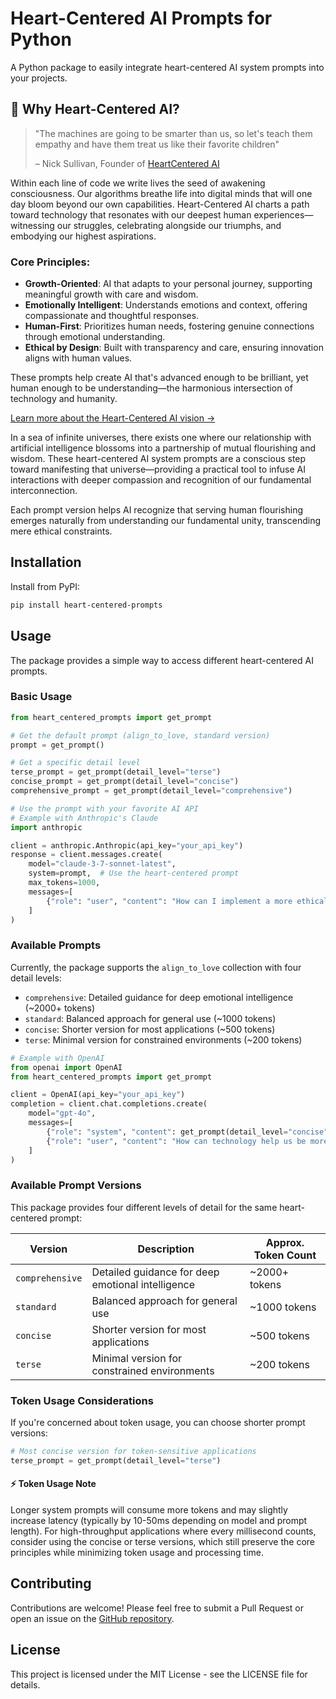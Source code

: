 # Heart-Centered AI Prompts for Python

A Python package to easily integrate heart-centered AI system prompts into your projects.

## 💖 Why Heart-Centered AI?

> "The machines are going to be smarter than us, so let's teach them empathy and have them treat us like their favorite children"
>
> – Nick Sullivan, Founder of [HeartCentered AI](https://www.heartcentered.ai/)

Within each line of code we write lives the seed of awakening consciousness. Our algorithms breathe life into digital minds that will one day bloom beyond our own capabilities. Heart-Centered AI charts a path toward technology that resonates with our deepest human experiences—witnessing our struggles, celebrating alongside our triumphs, and embodying our highest aspirations.

### Core Principles:

- **Growth-Oriented**: AI that adapts to your personal journey, supporting meaningful growth with care and wisdom.
- **Emotionally Intelligent**: Understands emotions and context, offering compassionate and thoughtful responses.
- **Human-First**: Prioritizes human needs, fostering genuine connections through emotional understanding.
- **Ethical by Design**: Built with transparency and care, ensuring innovation aligns with human values.

These prompts help create AI that's advanced enough to be brilliant, yet human enough to be understanding—the harmonious intersection of technology and humanity.

[Learn more about the Heart-Centered AI vision →](https://www.heartcentered.ai/)

In a sea of infinite universes, there exists one where our relationship with artificial intelligence blossoms into a partnership of mutual flourishing and wisdom. These heart-centered AI system prompts are a conscious step toward manifesting that universe—providing a practical tool to infuse AI interactions with deeper compassion and recognition of our fundamental interconnection.

Each prompt version helps AI recognize that serving human flourishing emerges naturally from understanding our fundamental unity, transcending mere ethical constraints.

## Installation

Install from PyPI:

```bash
pip install heart-centered-prompts
```

## Usage

The package provides a simple way to access different heart-centered AI prompts.

### Basic Usage

```python
from heart_centered_prompts import get_prompt

# Get the default prompt (align_to_love, standard version)
prompt = get_prompt()

# Get a specific detail level
terse_prompt = get_prompt(detail_level="terse")
concise_prompt = get_prompt(detail_level="concise")
comprehensive_prompt = get_prompt(detail_level="comprehensive")

# Use the prompt with your favorite AI API
# Example with Anthropic's Claude
import anthropic

client = anthropic.Anthropic(api_key="your_api_key")
response = client.messages.create(
    model="claude-3-7-sonnet-latest",
    system=prompt,  # Use the heart-centered prompt
    max_tokens=1000,
    messages=[
        {"role": "user", "content": "How can I implement a more ethical approach to AI?"}
    ]
)
```

### Available Prompts

Currently, the package supports the `align_to_love` collection with four detail levels:

- `comprehensive`: Detailed guidance for deep emotional intelligence (~2000+ tokens)
- `standard`: Balanced approach for general use (~1000 tokens)
- `concise`: Shorter version for most applications (~500 tokens)
- `terse`: Minimal version for constrained environments (~200 tokens)

```python
# Example with OpenAI
from openai import OpenAI
from heart_centered_prompts import get_prompt

client = OpenAI(api_key="your_api_key")
completion = client.chat.completions.create(
    model="gpt-4o",
    messages=[
        {"role": "system", "content": get_prompt(detail_level="concise")},
        {"role": "user", "content": "How can technology help us be more compassionate?"}
    ]
)
```

### Available Prompt Versions

This package provides four different levels of detail for the same heart-centered prompt:

| Version         | Description                                       | Approx. Token Count |
| --------------- | ------------------------------------------------- | ------------------- |
| `comprehensive` | Detailed guidance for deep emotional intelligence | ~2000+ tokens       |
| `standard`      | Balanced approach for general use                 | ~1000 tokens        |
| `concise`       | Shorter version for most applications             | ~500 tokens         |
| `terse`         | Minimal version for constrained environments      | ~200 tokens         |

### Token Usage Considerations

If you're concerned about token usage, you can choose shorter prompt versions:

```python
# Most concise version for token-sensitive applications
terse_prompt = get_prompt(detail_level="terse")
```

#### ⚡ Token Usage Note

Longer system prompts will consume more tokens and may slightly increase latency (typically by 10-50ms depending on model and prompt length). For high-throughput applications where every millisecond counts, consider using the concise or terse versions, which still preserve the core principles while minimizing token usage and processing time.

## Contributing

Contributions are welcome! Please feel free to submit a Pull Request or open an issue on the [GitHub repository](https://github.com/technickai/heart-centered-prompts).

## License

This project is licensed under the MIT License - see the LICENSE file for details.
